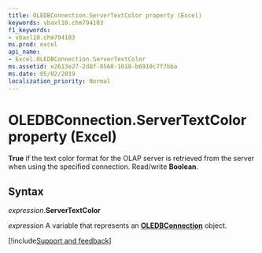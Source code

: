 ```yaml
---
title: OLEDBConnection.ServerTextColor property (Excel)
keywords: vbaxl10.chm794103
f1_keywords:
- vbaxl10.chm794103
ms.prod: excel
api_name:
- Excel.OLEDBConnection.ServerTextColor
ms.assetid: e2613e27-2d8f-8568-1018-b6910c7f7bba
ms.date: 05/02/2019
localization_priority: Normal
---
```



# OLEDBConnection.ServerTextColor property (Excel)

**True** if the text color format for the OLAP server is retrieved from the server when using the specified connection. Read/write **Boolean**.


## Syntax

_expression_.**ServerTextColor**

_expression_ A variable that represents an **[OLEDBConnection](Excel.OLEDBConnection.md)** object.




[!include[Support and feedback](~/includes/feedback-boilerplate.md)]